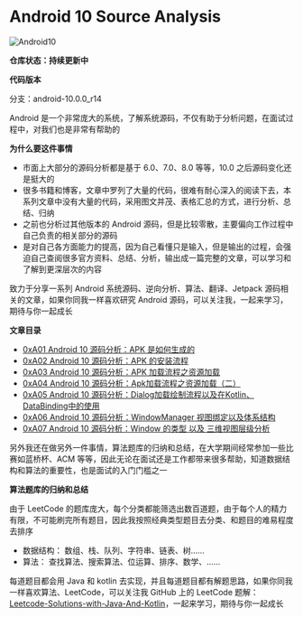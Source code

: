 # Android 10 Source Analysis

![Android10](http://cdn.51git.cn/2020-06-04-15911987213302.jpg)

**仓库状态：持续更新中**


**代码版本**

分支：android-10.0.0_r14

Android 是一个非常庞大的系统，了解系统源码，不仅有助于分析问题，在面试过程中，对我们也是非常有帮助的

**为什么要这件事情**

* 市面上大部分的源码分析都是基于 6.0、7.0、8.0 等等，10.0 之后源码变化还是挺大的
* 很多书籍和博客，文章中罗列了大量的代码，很难有耐心深入的阅读下去，本系列文章中没有大量的代码，采用图文并茂、表格汇总的方式，进行分析、总结、归纳
* 之前也分析过其他版本的 Android 源码，但是比较零散，主要偏向工作过程中自己负责的相关部分的源码
* 是对自己各方面能力的提高，因为自己看懂只是输入，但是输出的过程，会强迫自己查阅很多官方资料、总结、分析，输出成一篇完整的文章，可以学习和了解到更深层次的内容

致力于分享一系列 Android 系统源码、逆向分析、算法、翻译、Jetpack  源码相关的文章，如果你同我一样喜欢研究 Android 源码，可以关注我，一起来学习，期待与你一起成长

**文章目录**

* [0xA01 Android 10 源码分析：APK 是如何生成的](https://github.com/hi-dhl/Android10-Source-Analysis/blob/master/0xA01%20Android%2010%20%E6%BA%90%E7%A0%81%E5%88%86%E6%9E%90%EF%BC%9AAPK%20%E6%98%AF%E5%A6%82%E4%BD%95%E7%94%9F%E6%88%90%E7%9A%84.md)
* [0xA02 Android 10 源码分析：APK 的安装流程](https://github.com/hi-dhl/Android10-Source-Analysis/blob/master/0xA02%20Android%2010%20%E6%BA%90%E7%A0%81%E5%88%86%E6%9E%90%EF%BC%9AAPK%20%E7%9A%84%E5%AE%89%E8%A3%85%E6%B5%81%E7%A8%8B.md)
* [0xA03 Android 10 源码分析：APK 加载流程之资源加载](https://github.com/hi-dhl/Android10-Source-Analysis/blob/master/0xA03%20Android%2010%20%E6%BA%90%E7%A0%81%E5%88%86%E6%9E%90%EF%BC%9AAPK%20%E5%8A%A0%E8%BD%BD%E6%B5%81%E7%A8%8B%E4%B9%8B%E8%B5%84%E6%BA%90%E5%8A%A0%E8%BD%BD.md)
* [0xA04 Android 10 源码分析：Apk加载流程之资源加载（二）](https://github.com/hi-dhl/Android10-Source-Analysis/blob/master/0xA04%20Android%2010%20%E6%BA%90%E7%A0%81%E5%88%86%E6%9E%90%EF%BC%9AApk%E5%8A%A0%E8%BD%BD%E6%B5%81%E7%A8%8B%E4%B9%8B%E8%B5%84%E6%BA%90%E5%8A%A0%E8%BD%BD%EF%BC%88%E4%BA%8C%EF%BC%89.md)
* [0xA05 Android 10 源码分析：Dialog加载绘制流程以及在Kotlin、DataBinding中的使用](https://github.com/hi-dhl/Android10-Source-Analysis/blob/master/0xA05%20Android%2010%20%E6%BA%90%E7%A0%81%E5%88%86%E6%9E%90%EF%BC%9ADialog%E5%8A%A0%E8%BD%BD%E7%BB%98%E5%88%B6%E6%B5%81%E7%A8%8B%E4%BB%A5%E5%8F%8A%E5%9C%A8Kotlin%E3%80%81DataBinding%E4%B8%AD%E7%9A%84%E4%BD%BF%E7%94%A8.md)
* [0xA06 Android 10 源码分析：WindowManager 视图绑定以及体系结构](https://github.com/hi-dhl/Android10-Source-Analysis/blob/master/0xA06%20Android%2010%20%E6%BA%90%E7%A0%81%E5%88%86%E6%9E%90%EF%BC%9AWindowManager%20%E8%A7%86%E5%9B%BE%E7%BB%91%E5%AE%9A%E4%BB%A5%E5%8F%8A%E4%BD%93%E7%B3%BB%E7%BB%93%E6%9E%84.md)
* [0xA07 Android 10 源码分析：Window 的类型 以及 三维视图层级分析](https://github.com/hi-dhl/Android10-Source-Analysis/blob/master/0xA07%20Android%2010%20%E6%BA%90%E7%A0%81%E5%88%86%E6%9E%90%EF%BC%9AWindow%20%E7%9A%84%E7%B1%BB%E5%9E%8B%20%E4%BB%A5%E5%8F%8A%20%E4%B8%89%E7%BB%B4%E8%A7%86%E5%9B%BE%E5%B1%82%E7%BA%A7%E5%88%86%E6%9E%90.md)


另外我还在做另外一件事情，算法题库的归纳和总结，在大学期间经常参加一些比赛如蓝桥杯、ACM 等等，因此无论在面试还是工作都带来很多帮助，知道数据结构和算法的重要性，也是面试的入门门槛之一

**算法题库的归纳和总结**

由于 LeetCode 的题库庞大，每个分类都能筛选出数百道题，由于每个人的精力有限，不可能刷完所有题目，因此我按照经典类型题目去分类、和题目的难易程度去排序

* 数据结构： 数组、栈、队列、字符串、链表、树……
* 算法： 查找算法、搜索算法、位运算、排序、数学、……

每道题目都会用 Java 和 kotlin 去实现，并且每道题目都有解题思路，如果你同我一样喜欢算法、LeetCode，可以关注我 GitHub 上的 LeetCode 题解：[Leetcode-Solutions-with-Java-And-Kotlin](https://github.com/hi-dhl/Leetcode-Solutions-with-Java-And-Kotlin)，一起来学习，期待与你一起成长


